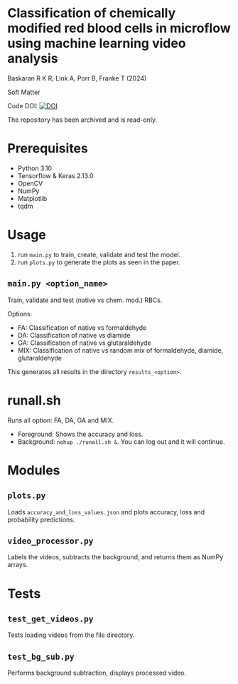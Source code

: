 # Classification of chemically modified red blood cells in microflow using machine learning video analysis

Baskaran R K R, Link A, Porr B, Franke T (2024)

Soft Matter

Code DOI: [![DOI](https://zenodo.org/badge/570490201.svg)](https://zenodo.org/badge/latestdoi/570490201)

The repository has been archived and is read-only.

# Prerequisites

 - Python 3.10
 - Tensorflow & Keras 2.13.0
 - OpenCV
 - NumPy
 - Matplotlib
 - tqdm

# Usage

 1. run `main.py` to train, create, validate and test the model.
 2. run `plots.py` to generate the plots as seen in the paper.

## `main.py <option_name>`
Train, validate and test (native vs chem. mod.) RBCs.

Options:
 - FA: Classification of native vs formaldehyde
 - DA: Classification of native vs diamide
 - GA: Classification of native vs glutaraldehyde
 - MIX: Classification of native vs random mix of formaldehyde, diamide, glutaraldehyde

This generates all results in the directory `results_<option>`.

# runall.sh

Runs all option: FA, DA, GA and MIX. 
 - Foreground: Shows the accuracy and loss.
 - Background: `nohup ./runall.sh &`. You can log out and it will continue.


# Modules

## `plots.py`
Loads `accuracy_and_loss_values.json` and
plots accuracy, loss and probability predictions.

## `video_processor.py`
Labels the videos, subtracts the background, and 
returns them as NumPy arrays.


# Tests

## `test_get_videos.py`
Tests loading videos from the file directory.

## `test_bg_sub.py`
Performs background subtraction, displays processed video.
